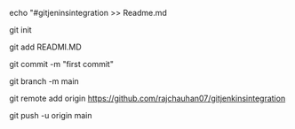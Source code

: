 echo "#gitjeninsintegration >> Readme.md




git init



git add READMI.MD



git commit -m "first commit"


git branch -m main



git remote add origin https://github.com/rajchauhan07/gitjenkinsintegration



git push -u origin main

